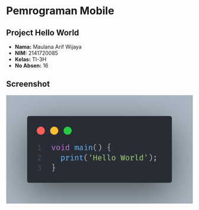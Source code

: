 # Pemrograman Mobile

## Project Hello World

- **Nama:** Maulana Arif Wijaya
- **NIM:** 2141720085
- **Kelas:** TI-3H
- **No Absen:** 16

## Screenshot

![Screenshot](./docs/hello_world.png)

